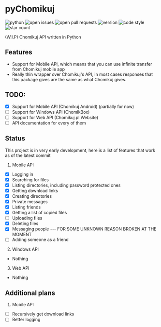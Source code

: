 # pyChomikuj
![python](https://img.shields.io/pypi/pyversions/pychomikuj?style=plastic) ![open issues](https://img.shields.io/github/issues-raw/Oreeeee/pychomikuj?style=plastic) ![open pull requests](https://img.shields.io/github/issues-pr/Oreeeee/pychomikuj?style=plastic) ![version](https://img.shields.io/pypi/v/pychomikuj?style=plastic) ![code style](https://img.shields.io/badge/code%20style-black-black?style=plastic) ![star count](https://img.shields.io/github/stars/Oreeeee/pychomikuj?style=social)

(W.I.P) Chomikuj API written in Python

## Features
- Support for Mobile API, which means that you can use infinite transfer from Chomikuj mobile app
- Really thin wrapper over Chomikuj's API, in most cases responses that this package gives are the same as what Chomikuj gives.

## TODO:
- [x] Support for Mobile API (Chomikuj Android) (partially for now)
- [ ] Support for Windows API (ChomikBox)
- [ ] Support for Web API (Chomikuj.pl Website)
- [ ] API documentation for every of them

## Status
This project is in very early development, here is a list of features that work as of the latest commit
1. Mobile API
- [x] Logging in
- [x] Searching for files
- [x] Listing directories, including password protected ones
- [x] Getting download links
- [x] Creating directories
- [x] Private messages
- [x] Listing friends
- [x] Getting a list of copied files
- [ ] Uploading files
- [X] Deleting files
- [x] Messaging people --- FOR SOME UNKNOWN REASON BROKEN AT THE MOMENT
- [ ] Adding someone as a friend
2. Windows API
- Nothing
3. Web API
- Nothing

## Additional plans
1. Mobile API
- [ ] Recursively get download links
- [ ] Better logging